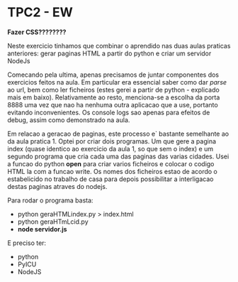 <h1>TPC2 - EW</h2>

<p><b>Fazer CSS????????</b></p>

<p>Neste exercicio tinhamos que combinar o aprendido nas duas aulas praticas anteriores: gerar paginas HTML a partir do python e criar um servidor NodeJs</p>

<p>Comecando pela ultima, apenas precisamos de juntar componentes dos exercicios feitos na aula. Em particular era essencial saber como dar <i>parse</i> ao url, bem como ler ficheiros (estes gerei a partir de python - explicado mais em baixo). Relativamente ao resto, menciona-se a escolha da porta 8888 uma vez que nao ha nenhuma outra aplicacao que a use, portanto evitando inconvenientes. Os console logs sao apenas para efeitos de debug, assim como demonstrado na aula.</p>

<p>Em relacao a geracao de paginas, este processo e` bastante semelhante ao da aula pratica 1. Optei por criar dois programas. Um que gere a pagina index (quase identico ao exercicio da aula 1, so que sem o index) e um segundo programa que cria cada uma das paginas das varias cidades. Usei a funcao do python <b>open</b> para criar varios ficheiros e colocar o codigo HTML la com a funcao write. Os nomes dos ficheiros estao de acordo o estabelicido no trabalho de casa para depois possibilitar a interligacao destas paginas atraves do nodejs.</p>

Para rodar o programa basta:

<ul>
<li>python geraHTMLindex.py > index.html </li>
<li>python geraHTmLcid.py </li>
<li><b>node servidor.js</b></li>
</ul>

<p>E preciso ter:</p> 
<ul>
<li>python</li>
<li href="https://stackoverflow.com/questions/1097908/how-do-i-sort-unicode-strings-alphabetically-in-python">PyICU</li>
<li>NodeJS</li>
</ul>
